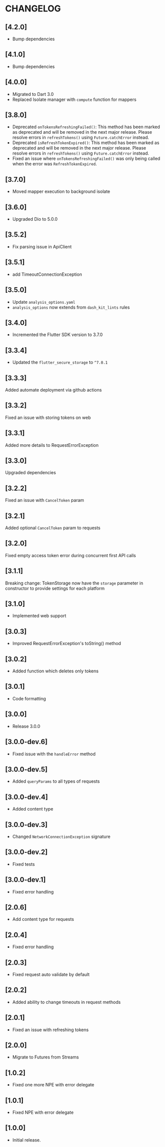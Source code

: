 # CHANGELOG

## [4.2.0]

- Bump dependencies

## [4.1.0]

- Bump dependencies

## [4.0.0]

- Migrated to Dart 3.0
- Replaced Isolate manager with `compute` function for mappers

## [3.8.0]

- Deprecated `onTokensRefreshingFailed()`: This method has been marked as deprecated and will be removed in the next major release. Please resolve errors in `refreshTokens()` using `Future.catchError` instead.
- Deprecated `isRefreshTokenExpired()`: This method has been marked as deprecated and will be removed in the next major release. Please resolve errors in `refreshTokens()` using `Future.catchError` instead.
- Fixed an issue where `onTokensRefreshingFailed()` was only being called when the error was `RefreshTokenExpired`.

## [3.7.0]

- Moved mapper execution to background isolate

## [3.6.0]

- Upgraded Dio to 5.0.0

## [3.5.2]

- Fix parsing issue in ApiClient

## [3.5.1]

- add TimeoutConnectionException

## [3.5.0]

- Update `analysis_options.yaml`
- `analysis_options` now extends from `dash_kit_lints` rules

## [3.4.0]

- Incremented the Flutter SDK version to 3.7.0

## [3.3.4]

- Updated the `flutter_secure_storage` to `^7.0.1`

## [3.3.3]

Added automate deployment via github actions

## [3.3.2]

Fixed an issue with storing tokens on web

## [3.3.1]

Added more details to RequestErrorException

## [3.3.0]

Upgraded dependencies

## [3.2.2]

Fixed an issue with `CancelToken` param

## [3.2.1]

Added optional `CancelToken` param to requests

## [3.2.0]

Fixed empty access token error during concurrent first API calls

## [3.1.1]

Breaking change:
TokenStorage now have the `storage` parameter in constructor to provide settings for each platform

## [3.1.0]

- Implemented web support

## [3.0.3]

- Improved RequestErrorException's toString() method

## [3.0.2]

- Added function which deletes only tokens

## [3.0.1]

- Code formatting

## [3.0.0]

- Release 3.0.0

## [3.0.0-dev.6]

- Fixed issue with the `handleError` method

## [3.0.0-dev.5]

- Added `queryParams` to all types of requests

## [3.0.0-dev.4]

- Added content type

## [3.0.0-dev.3]

- Changed `NetworkConnectionException` signature

## [3.0.0-dev.2]

- Fixed tests

## [3.0.0-dev.1]

- Fixed error handling

## [2.0.6]

- Add content type for requests

## [2.0.4]

- Fixed error handling

## [2.0.3]

- Fixed request auto validate by default

## [2.0.2]

- Added ability to change timeouts in request methods

## [2.0.1]

- Fixed an issue with refreshing tokens

## [2.0.0]

- Migrate to Futures from Streams

## [1.0.2]

- Fixed one more NPE with error delegate

## [1.0.1]

- Fixed NPE with error delegate

## [1.0.0]

- Initial release.
